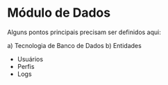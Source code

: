 # Módulo de Dados

Alguns pontos principais precisam ser definidos aqui:

a) Tecnologia de Banco de Dados 
b) Entidades
  - Usuários
  - Perfis
  - Logs